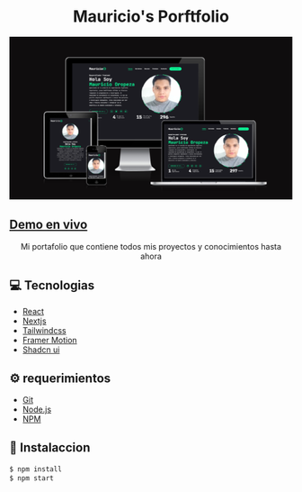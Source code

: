 # <div align="center">Mauricio's Porftfolio</div>
<img src="./public/assets/p4.png" />

## <a href="https://portafolio-tau-bay-37.vercel.app/" target="_blank">Demo en vivo</a>

<p align="center">Mi portafolio que contiene todos mis proyectos y conocimientos hasta ahora</p>

## 💻 Tecnologias

<ul>
  <li><a href="https://reactjs.org/">React</a></li>
  <li><a href="https://nextjs.org/">Nextjs</a></li>
  <li><a href="https://tailwindcss.com/">Tailwindcss</a></li>
  <li><a href="https://www.framer.com/motion/">Framer Motion</a></li>
  <li><a href="https://ui.shadcn.com/">Shadcn ui</a></li>
</ul>

## ⚙️ requerimientos

<ul>
  <li><a href="https://git-scm.com/">Git</a></li>
  <li><a href="https://nodejs.org/en/">Node.js</a></li>
  <li><a href="https://www.npmjs.com/">NPM</a></li>
</ul>

## 🚀 Instalaccion

```
$ npm install
$ npm start
```

